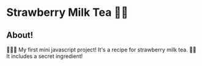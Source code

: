 # Strawberry Milk Tea 🍓🧋

## About!
👩🏻‍💻 My first mini javascript project! It's a recipe for strawberry milk tea. 
🤫🍵 It includes a secret ingredient!
